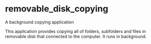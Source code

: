 # removable_disk_copying
A background copying application

This application provides copying all of folders, subfolders and files in removable disk that connected to the computer. It runs in background. 
